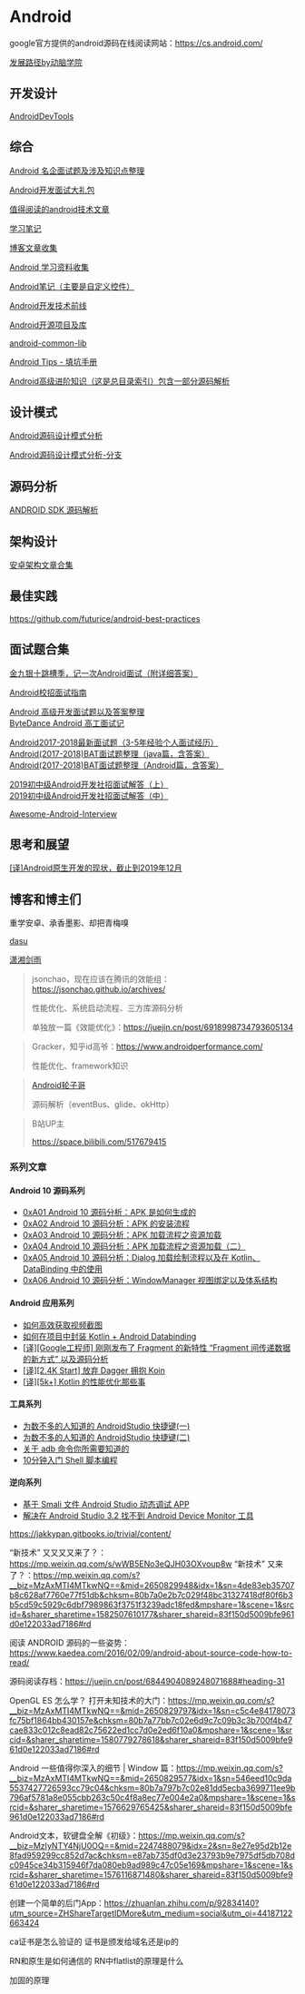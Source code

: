 # Android

google官方提供的android源码在线阅读网站：https://cs.android.com/

[发展路径by动脑学院](http://naotu.baidu.com/file/ef0ba1de6bb36752c349591bfcae265b?qq-pf-to=pcqq.c2c)

## 开发设计

[AndroidDevTools](https://github.com/inferjay/AndroidDevTools)

## 综合
[Android 名企面试题及涉及知识点整理](https://github.com/Mr-YangCheng/ForAndroidInterview)

[Android开发面试大礼包](https://github.com/hujiaweibujidao/AndroidInterviews)

[值得阅读的android技术文章](https://github.com/zmywly8866/Worth-Reading-the-Android-technical-articles)

[学习笔记](https://github.com/GeniusVJR/LearningNotes)

[博客文章收集](https://github.com/ZQiang94/Andriod-collect-blogs)

[Android 学习资料收集](https://github.com/Freelander/Android_Data)

[Android笔记（主要是自定义控件）](https://github.com/GcsSloop/AndroidNote)

[Android开发技术前线](https://github.com/hehonghui/android-tech-frontier)

[Android开源项目及库](https://github.com/Tim9Liu9/TimLiu-Android)

[android-common-lib](https://github.com/Trinea/android-common)

[Android Tips - 填坑手册](https://github.com/tangqi92/Android-Tips)

[Android高级进阶知识（这是总目录索引）包含一部分源码解析](https://www.jianshu.com/p/0680be542f6e)

## 设计模式
[Android源码设计模式分析](https://github.com/simple-android-framework/android_design_patterns_analysis)

[Android源码设计模式分析-分支](https://github.com/simple-android-framework-exchange/android_design_patterns_analysis)

## 源码分析
[ANDROID SDK 源码解析](https://github.com/LittleFriendsGroup/AndroidSdkSourceAnalysis)

## 架构设计

[安卓架构文章合集](https://github.com/CameloeAnthony/AndroidArchitectureCollection)

## 最佳实践
https://github.com/futurice/android-best-practices

## 面试题合集

[金九银十跳槽季，记一次Android面试（附详细答案）](https://juejin.im/post/5d8b9387f265da5ba12cd2f0#heading-4)

[ Android校招面试指南](https://lrh1993.gitbooks.io/android_interview_guide/content/)

[Android 高级开发面试题以及答案整理](https://juejin.im/post/5c8b1bd56fb9a049e12b1692#heading-11)  
[ByteDance Android 高工面试记](https://juejin.im/entry/5c9c6ad35188252c49505d8c)

[Android2017-2018最新面试题（3-5年经验个人面试经历）](https://www.jianshu.com/p/de11b16946f4)  
[Android(2017-2018)BAT面试题整理（java篇，含答案）](https://www.jianshu.com/p/7de76a9646fc)  
[Android(2017-2018)BAT面试题整理（Android篇，含答案）](https://www.jianshu.com/p/4115bcf9f92e)

[2019初中级Android开发社招面试解答（上）](https://juejin.im/post/5c8211fee51d453a136e36b0)  
[2019初中级Android开发社招面试解答（中）](https://juejin.im/post/5c85cead5188257c6703af47#heading-31)

[Awesome-Android-Interview](https://github.com/JsonChao/Awesome-Android-Interview)

## 思考和展望

[[译]Android原生开发的现状，截止到2019年12月](https://juejin.im/post/5e0eb606f265da5d0d435b88#heading-11)

## 博客和博主们

重学安卓、承香墨影、却把青梅嗅

[dasu](https://www.cnblogs.com/dasusu/)

[潇湘剑雨](https://yq.aliyun.com/users/gnwvk6v2cgzi4/?spm=a2c4e.11155435.0.0.1c3146d99IBIx3&p=2)

> jsonchao，现在应该在腾讯的效能组：https://jsonchao.github.io/archives/
>
> 性能优化、系统启动流程、三方库源码分析
>
> 单独放一篇《效能优化》：https://juejin.cn/post/6918998734793605134

> Gracker，知乎id高爷：https://www.androidperformance.com/
>
> 性能优化、framework知识

> [Android轮子哥](https://www.jianshu.com/u/f7bb67d86765)
>
> 源码解析（eventBus、glide、okHttp）

> B站UP主
>
> https://space.bilibili.com/517679415

### 系列文章

#### Android 10 源码系列

- [0xA01 Android 10 源码分析：APK 是如何生成的](https://juejin.im/post/5e4366c3f265da57397e1189)
- [0xA02 Android 10 源码分析：APK 的安装流程](https://juejin.im/post/5e5a1e6a6fb9a07cb427d8cd)
- [0xA03 Android 10 源码分析：APK 加载流程之资源加载](https://juejin.im/post/5e6c8c14f265da574b792a1a)
- [0xA04 Android 10 源码分析：APK 加载流程之资源加载（二）](https://juejin.im/post/5e7f0f2c51882573c4676bc7)
- [0xA05 Android 10 源码分析：Dialog 加载绘制流程以及在 Kotlin、DataBinding 中的使用](https://juejin.im/post/5e9199db6fb9a03c7916f635)
- [0xA06 Android 10 源码分析：WindowManager 视图绑定以及体系结构](https://juejin.im/post/5ead0b865188256d545fd2f8)

#### Android 应用系列

- [如何高效获取视频截图](https://juejin.im/post/5d11d8835188251c10631ffd)
- [如何在项目中封装 Kotlin + Android Databinding](https://juejin.im/post/5e9c434a51882573663f6cc6)
- [[译\][Google工程师] 刚刚发布了 Fragment 的新特性 “Fragment 间传递数据的新方式” 以及源码分析](https://juejin.im/post/5eb58da05188256d6d6bb248)
- [[译\][2.4K Start] 放弃 Dagger 拥抱 Koin](https://juejin.im/post/5ebc1eb8e51d454dcf45744e?utm_source=gold_browser_extension)
- [[译\][5k+] Kotlin 的性能优化那些事](https://juejin.im/post/5ec0f3afe51d454db11f8a94#heading-7)

#### 工具系列

- [为数不多的人知道的 AndroidStudio 快捷键(一)](https://juejin.im/post/5df4933e518825126e639d62)
- [为数不多的人知道的 AndroidStudio 快捷键(二)](https://juejin.im/post/5df986d66fb9a016613903da)
- [关于 adb 命令你所需要知道的](https://juejin.im/post/5d57cfff51882505a87a8526)
- [10分钟入门 Shell 脚本编程](https://juejin.im/post/5a6378055188253dc332130a)

#### 逆向系列

- [基于 Smali 文件 Android Studio 动态调试 APP](https://juejin.im/post/5c8ce8b76fb9a049e30900bf)
- [解决在 Android Studio 3.2 找不到 Android Device Monitor 工具](https://juejin.im/post/5c556ff7f265da2dbe02ba3c)



https://jakkypan.gitbooks.io/trivial/content/


“新技术” 又又又又来了？：https://mp.weixin.qq.com/s/wWB5ENo3eQJH03OXvoup8w
“新技术” 又来了？：https://mp.weixin.qq.com/s?__biz=MzAxMTI4MTkwNQ==&mid=2650829948&idx=1&sn=4de83eb35707b8c628af7760e77f51db&chksm=80b7a0e2b7c029f48bc31327418df80f6b3b5cd59c5929c6dbf7989863f3751f3239adc18fed&mpshare=1&scene=1&srcid=&sharer_sharetime=1582507610177&sharer_shareid=83f150d5009bfe961d0e122033ad7186#rd

阅读 ANDROID 源码的一些姿势：https://www.kaedea.com/2016/02/09/android-about-source-code-how-to-read/

源码阅读存档：https://juejin.cn/post/6844904089248071688#heading-31

OpenGL ES 怎么学？ 打开未知技术的大门：https://mp.weixin.qq.com/s?__biz=MzAxMTI4MTkwNQ==&mid=2650829797&idx=1&sn=c5c4e84178073fc75bf1864bb430157e&chksm=80b7a77bb7c02e6d9c7c09b3c3b700f4b47cae833c012c8ead82c75622ed1cc7d0e2ed6f10a0&mpshare=1&scene=1&srcid=&sharer_sharetime=1580779278618&sharer_shareid=83f150d5009bfe961d0e122033ad7186#rd

Android 一些值得你深入的细节 | Window 篇：https://mp.weixin.qq.com/s?__biz=MzAxMTI4MTkwNQ==&mid=2650829577&idx=1&sn=546eed10c9da5537427726593cc79c04&chksm=80b7a797b7c02e81dd5ecba3699711ee9b796af5781a8e055cbb263c50c4f8a8ec77e004e2a0&mpshare=1&scene=1&srcid=&sharer_sharetime=1576629765425&sharer_shareid=83f150d5009bfe961d0e122033ad7186#rd

Android文本，软键盘全解《初级》：https://mp.weixin.qq.com/s?__biz=MzIyNTY4NjU0OQ==&mid=2247488079&idx=2&sn=8e27e95d2b12e8fad959299cc852d7ac&chksm=e87ab735df0d3e23793b9e7975df5db708dc0945ce34b315946f7da080eb9ad989c47c05e169&mpshare=1&scene=1&srcid=&sharer_sharetime=1576116871480&sharer_shareid=83f150d5009bfe961d0e122033ad7186#rd

创建一个简单的后门App：https://zhuanlan.zhihu.com/p/92834140?utm_source=ZHShareTargetIDMore&utm_medium=social&utm_oi=44187122663424

ca证书是怎么验证的  证书是颁发给域名还是ip的

RN和原生是如何通信的  RN中flatlist的原理是什么

加固的原理

